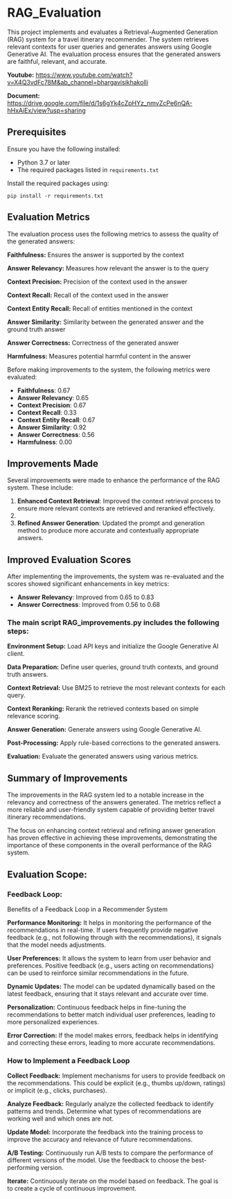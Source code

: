 # RAG_Evaluation


This project implements and evaluates a Retrieval-Augmented Generation (RAG) system for a travel itinerary recommender. The system retrieves relevant contexts for user queries and generates answers using Google Generative AI. The evaluation process ensures that the generated answers are faithful, relevant, and accurate.

**Youtube:** https://www.youtube.com/watch?v=X4Q3vdFc78M&ab_channel=bhargavisikhakolli

**Document:** https://drive.google.com/file/d/1s6gYk4cZpHYz_nmvZcPe6nQA-hHxAiEx/view?usp=sharing


## Prerequisites

Ensure you have the following installed:
- Python 3.7 or later
- The required packages listed in `requirements.txt`

Install the required packages using:

```
pip install -r requirements.txt
```

## Evaluation Metrics
The evaluation process uses the following metrics to assess the quality of the generated answers:

**Faithfulness:** Ensures the answer is supported by the context

**Answer Relevancy:** Measures how relevant the answer is to the query

**Context Precision:** Precision of the context used in the answer

**Context Recall:** Recall of the context used in the answer

**Context Entity Recall:** Recall of entities mentioned in the context

**Answer Similarity:** Similarity between the generated answer and the ground truth answer

**Answer Correctness:** Correctness of the generated answer

**Harmfulness:** Measures potential harmful content in the answer



Before making improvements to the system, the following metrics were evaluated:

- **Faithfulness**: 0.67
- **Answer Relevancy**: 0.65
- **Context Precision**: 0.67
- **Context Recall**: 0.33
- **Context Entity Recall**: 0.67
- **Answer Similarity**: 0.92
- **Answer Correctness**: 0.56
- **Harmfulness**: 0.00

## Improvements Made

Several improvements were made to enhance the performance of the RAG system. These include:

1. **Enhanced Context Retrieval**: Improved the context retrieval process to ensure more relevant contexts are retrieved and reranked effectively.
2. 
3. **Refined Answer Generation**: Updated the prompt and generation method to produce more accurate and contextually appropriate answers.

## Improved Evaluation Scores

After implementing the improvements, the system was re-evaluated and the scores showed significant enhancements in key metrics:

- **Answer Relevancy**: Improved from 0.65 to 0.83
- **Answer Correctness**: Improved from 0.56 to 0.68




### The main script RAG_improvements.py includes the following steps:

**Environment Setup:** Load API keys and initialize the Google Generative AI client.

**Data Preparation:** Define user queries, ground truth contexts, and ground truth answers.

**Context Retrieval:** Use BM25 to retrieve the most relevant contexts for each query.

**Context Reranking:** Rerank the retrieved contexts based on simple relevance scoring.

**Answer Generation:** Generate answers using Google Generative AI.

**Post-Processing:** Apply rule-based corrections to the generated answers.

**Evaluation:** Evaluate the generated answers using various metrics.


## Summary of Improvements

The improvements in the RAG system led to a notable increase in the relevancy and correctness of the answers generated. The metrics reflect a more reliable and user-friendly system capable of providing better travel itinerary recommendations.

The focus on enhancing context retrieval and refining answer generation has proven effective in achieving these improvements, demonstrating the importance of these components in the overall performance of the RAG system.


## Evaluation Scope:

### Feedback Loop:

Benefits of a Feedback Loop in a Recommender System

**Performance Monitoring:** It helps in monitoring the performance of the recommendations in real-time. If users frequently provide negative feedback (e.g., not following through with the recommendations), it signals that the model needs adjustments.

**User Preferences:** It allows the system to learn from user behavior and preferences. Positive feedback (e.g., users acting on recommendations) can be used to reinforce similar recommendations in the future.

**Dynamic Updates:** The model can be updated dynamically based on the latest feedback, ensuring that it stays relevant and accurate over time.

**Personalization:** Continuous feedback helps in fine-tuning the recommendations to better match individual user preferences, leading to more personalized experiences.

**Error Correction:** If the model makes errors, feedback helps in identifying and correcting these errors, leading to more accurate recommendations.

### How to Implement a Feedback Loop

**Collect Feedback:** Implement mechanisms for users to provide feedback on the recommendations. This could be explicit (e.g., thumbs up/down, ratings) or implicit (e.g., clicks, purchases).

**Analyze Feedback:** Regularly analyze the collected feedback to identify patterns and trends. Determine what types of recommendations are working well and which ones are not.

**Update Model:** Incorporate the feedback into the training process to improve the accuracy and relevance of future recommendations.

**A/B Testing:** Continuously run A/B tests to compare the performance of different versions of the model. Use the feedback to choose the best-performing version.

**Iterate:** Continuously iterate on the model based on feedback. The goal is to create a cycle of continuous improvement.

